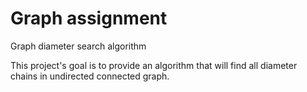 # Graph assignment
Graph diameter search algorithm

This project's goal is to provide an algorithm that will find all diameter chains in undirected connected graph.
